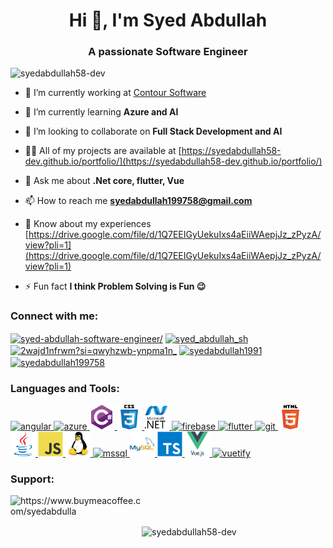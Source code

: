 <h1 align="center">Hi 👋, I'm Syed Abdullah</h1>
<h3 align="center">A passionate Software Engineer</h3>

<p align="left"> <img src="https://komarev.com/ghpvc/?username=syedabdullah58-dev&label=Profile%20views&color=0e75b6&style=flat" alt="syedabdullah58-dev" /> </p>

- 🔭 I’m currently working at [Contour Software](https://contour-software.com/)

- 🌱 I’m currently learning **Azure and AI**

- 👯 I’m looking to collaborate on **Full Stack Development and AI**

- 👨‍💻 All of my projects are available at [https://syedabdullah58-dev.github.io/portfolio/](https://syedabdullah58-dev.github.io/portfolio/)

- 💬 Ask me about **.Net core, flutter, Vue**

- 📫 How to reach me **syedabdullah199758@gmail.com**

- 📄 Know about my experiences [https://drive.google.com/file/d/1Q7EEIGyUekuIxs4aEiiWAepjJz_zPyzA/view?pli=1](https://drive.google.com/file/d/1Q7EEIGyUekuIxs4aEiiWAepjJz_zPyzA/view?pli=1)

- ⚡ Fun fact **I think Problem Solving is Fun 😉**

<h3 align="left">Connect with me:</h3>
<p align="left">
<a href="https://linkedin.com/in/syed-abdullah-software-engineer/" target="blank"><img align="center" src="https://raw.githubusercontent.com/rahuldkjain/github-profile-readme-generator/master/src/images/icons/Social/linked-in-alt.svg" alt="syed-abdullah-software-engineer/" height="30" width="40" /></a>
<a href="https://instagram.com/syed_abdullah_sh" target="blank"><img align="center" src="https://raw.githubusercontent.com/rahuldkjain/github-profile-readme-generator/master/src/images/icons/Social/instagram.svg" alt="syed_abdullah_sh" height="30" width="40" /></a>
<a href="https://www.youtube.com/c/2wajd1nfrwm?si=qwyhzwb-ynpma1n_" target="blank"><img align="center" src="https://raw.githubusercontent.com/rahuldkjain/github-profile-readme-generator/master/src/images/icons/Social/youtube.svg" alt="2wajd1nfrwm?si=qwyhzwb-ynpma1n_" height="30" width="40" /></a>
<a href="https://www.hackerrank.com/syedabdullah1991" target="blank"><img align="center" src="https://raw.githubusercontent.com/rahuldkjain/github-profile-readme-generator/master/src/images/icons/Social/hackerrank.svg" alt="syedabdullah1991" height="30" width="40" /></a>
<a href="https://www.leetcode.com/syedabdullah199758" target="blank"><img align="center" src="https://raw.githubusercontent.com/rahuldkjain/github-profile-readme-generator/master/src/images/icons/Social/leet-code.svg" alt="syedabdullah199758" height="30" width="40" /></a>
</p>

<h3 align="left">Languages and Tools:</h3>
<p align="left"> <a href="https://angular.io" target="_blank" rel="noreferrer"> <img src="https://angular.io/assets/images/logos/angular/angular.svg" alt="angular" width="40" height="40"/> </a> <a href="https://azure.microsoft.com/en-in/" target="_blank" rel="noreferrer"> <img src="https://www.vectorlogo.zone/logos/microsoft_azure/microsoft_azure-icon.svg" alt="azure" width="40" height="40"/> </a> <a href="https://www.w3schools.com/cs/" target="_blank" rel="noreferrer"> <img src="https://raw.githubusercontent.com/devicons/devicon/master/icons/csharp/csharp-original.svg" alt="csharp" width="40" height="40"/> </a> <a href="https://www.w3schools.com/css/" target="_blank" rel="noreferrer"> <img src="https://raw.githubusercontent.com/devicons/devicon/master/icons/css3/css3-original-wordmark.svg" alt="css3" width="40" height="40"/> </a> <a href="https://dotnet.microsoft.com/" target="_blank" rel="noreferrer"> <img src="https://raw.githubusercontent.com/devicons/devicon/master/icons/dot-net/dot-net-original-wordmark.svg" alt="dotnet" width="40" height="40"/> </a> <a href="https://firebase.google.com/" target="_blank" rel="noreferrer"> <img src="https://www.vectorlogo.zone/logos/firebase/firebase-icon.svg" alt="firebase" width="40" height="40"/> </a> <a href="https://flutter.dev" target="_blank" rel="noreferrer"> <img src="https://www.vectorlogo.zone/logos/flutterio/flutterio-icon.svg" alt="flutter" width="40" height="40"/> </a> <a href="https://git-scm.com/" target="_blank" rel="noreferrer"> <img src="https://www.vectorlogo.zone/logos/git-scm/git-scm-icon.svg" alt="git" width="40" height="40"/> </a> <a href="https://www.w3.org/html/" target="_blank" rel="noreferrer"> <img src="https://raw.githubusercontent.com/devicons/devicon/master/icons/html5/html5-original-wordmark.svg" alt="html5" width="40" height="40"/> </a> <a href="https://www.java.com" target="_blank" rel="noreferrer"> <img src="https://raw.githubusercontent.com/devicons/devicon/master/icons/java/java-original.svg" alt="java" width="40" height="40"/> </a> <a href="https://developer.mozilla.org/en-US/docs/Web/JavaScript" target="_blank" rel="noreferrer"> <img src="https://raw.githubusercontent.com/devicons/devicon/master/icons/javascript/javascript-original.svg" alt="javascript" width="40" height="40"/> </a> <a href="https://www.linux.org/" target="_blank" rel="noreferrer"> <img src="https://raw.githubusercontent.com/devicons/devicon/master/icons/linux/linux-original.svg" alt="linux" width="40" height="40"/> </a> <a href="https://www.microsoft.com/en-us/sql-server" target="_blank" rel="noreferrer"> <img src="https://www.svgrepo.com/show/303229/microsoft-sql-server-logo.svg" alt="mssql" width="40" height="40"/> </a> <a href="https://www.mysql.com/" target="_blank" rel="noreferrer"> <img src="https://raw.githubusercontent.com/devicons/devicon/master/icons/mysql/mysql-original-wordmark.svg" alt="mysql" width="40" height="40"/> </a> <a href="https://www.typescriptlang.org/" target="_blank" rel="noreferrer"> <img src="https://raw.githubusercontent.com/devicons/devicon/master/icons/typescript/typescript-original.svg" alt="typescript" width="40" height="40"/> </a> <a href="https://vuejs.org/" target="_blank" rel="noreferrer"> <img src="https://raw.githubusercontent.com/devicons/devicon/master/icons/vuejs/vuejs-original-wordmark.svg" alt="vuejs" width="40" height="40"/> </a> <a href="https://vuetifyjs.com/en/" target="_blank" rel="noreferrer"> <img src="https://bestofjs.org/logos/vuetify.svg" alt="vuetify" width="40" height="40"/> </a> </p>

<h3 align="left">Support:</h3>
<p><a href="https://www.buymeacoffee.com/https://www.buymeacoffee.com/syedabdulla"> <img align="left" src="https://cdn.buymeacoffee.com/buttons/v2/default-yellow.png" height="50" width="210" alt="https://www.buymeacoffee.com/syedabdulla" /></a></p><br><br>

<p><img align="center" src="https://github-readme-stats.vercel.app/api/top-langs?username=syedabdullah58-dev&show_icons=true&locale=en&layout=compact" alt="syedabdullah58-dev" /></p>
